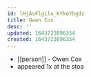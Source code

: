 ```yaml
---
id: lHjAsFlgilu_KYkeYbgdz
title: Owen Cox
desc: ''
updated: 1643723096354
created: 1643723096354
---
```



- [[person]] - Owen Cox
- appeared 1x at the stoa
